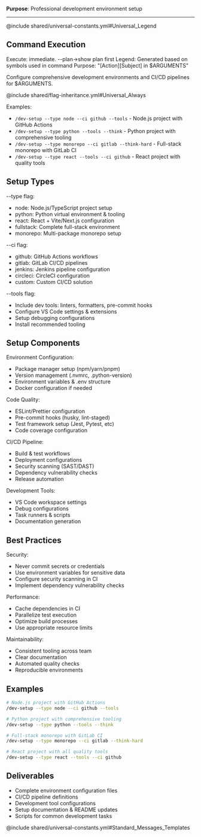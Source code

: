 <!-- Constitutional Hash: cdd01ef066bc6cf2 -->

**Purpose**: Professional development environment setup

---

@include shared/universal-constants.yml#Universal_Legend

## Command Execution
Execute: immediate. --plan→show plan first
Legend: Generated based on symbols used in command
Purpose: "[Action][Subject] in $ARGUMENTS"

Configure comprehensive development environments and CI/CD pipelines for $ARGUMENTS.

@include shared/flag-inheritance.yml#Universal_Always

Examples:
- `/dev-setup --type node --ci github --tools` - Node.js project with GitHub Actions
- `/dev-setup --type python --tools --think` - Python project with comprehensive tooling
- `/dev-setup --type monorepo --ci gitlab --think-hard` - Full-stack monorepo with GitLab CI
- `/dev-setup --type react --tools --ci github` - React project with quality tools

## Setup Types

--type flag:
- node: Node.js/TypeScript project setup
- python: Python virtual environment & tooling
- react: React + Vite/Next.js configuration
- fullstack: Complete full-stack environment
- monorepo: Multi-package monorepo setup

--ci flag:
- github: GitHub Actions workflows
- gitlab: GitLab CI/CD pipelines
- jenkins: Jenkins pipeline configuration
- circleci: CircleCI configuration
- custom: Custom CI/CD solution

--tools flag:
- Include dev tools: linters, formatters, pre-commit hooks
- Configure VS Code settings & extensions
- Setup debugging configurations
- Install recommended tooling

## Setup Components

Environment Configuration:
- Package manager setup (npm/yarn/pnpm)
- Version management (.nvmrc, .python-version)
- Environment variables & .env structure
- Docker configuration if needed

Code Quality:
- ESLint/Prettier configuration
- Pre-commit hooks (husky, lint-staged)
- Test framework setup (Jest, Pytest, etc)
- Code coverage configuration

CI/CD Pipeline:
- Build & test workflows
- Deployment configurations
- Security scanning (SAST/DAST)
- Dependency vulnerability checks
- Release automation

Development Tools:
- VS Code workspace settings
- Debug configurations
- Task runners & scripts
- Documentation generation

## Best Practices

Security:
- Never commit secrets or credentials
- Use environment variables for sensitive data
- Configure security scanning in CI
- Implement dependency vulnerability checks

Performance:
- Cache dependencies in CI
- Parallelize test execution
- Optimize build processes
- Use appropriate resource limits

Maintainability:
- Consistent tooling across team
- Clear documentation
- Automated quality checks
- Reproducible environments

## Examples

```bash
# Node.js project with GitHub Actions
/dev-setup --type node --ci github --tools

# Python project with comprehensive tooling
/dev-setup --type python --tools --think

# Full-stack monorepo with GitLab CI
/dev-setup --type monorepo --ci gitlab --think-hard

# React project with all quality tools
/dev-setup --type react --tools --ci github
```

## Deliverables

- Complete environment configuration files
- CI/CD pipeline definitions
- Development tool configurations
- Setup documentation & README updates
- Scripts for common development tasks

@include shared/universal-constants.yml#Standard_Messages_Templates